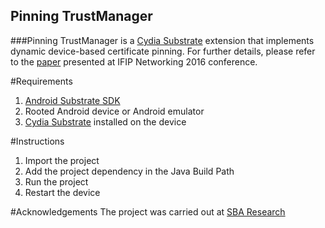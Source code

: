 ## Pinning TrustManager

###Pinning TrustManager is a [Cydia Substrate](http://www.cydiasubstrate.com) extension that implements dynamic device-based certificate pinning.
For further details, please refer to the [paper](http://dl.ifip.org/db/conf/networking/networking2016/1570236196.pdf) presented at IFIP Networking 2016 conference.

#Requirements
1. [Android Substrate SDK](http://www.cydiasubstrate.com/id/73e45fe5-4525-4de7-ac14-6016652cc1b8/)
2. Rooted Android device or Android emulator
3. [Cydia Substrate](https://play.google.com/store/apps/details?id=com.saurik.substrate) installed on the device

#Instructions
1. Import the project
2. Add the project dependency in the Java Build Path
3. Run the project
4. Restart the device

#Acknowledgements
The project was carried out at [SBA Research](https://www.sba-research.org)
